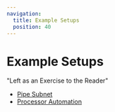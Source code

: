 ```yaml
---
navigation:
  title: Example Setups
  position: 40
---
```


# Example Setups

"Left as an Exercise to the Reader"

*   [Pipe Subnet](pipe-subnet.md)
*   [Processor Automation](processor-automation.md)
